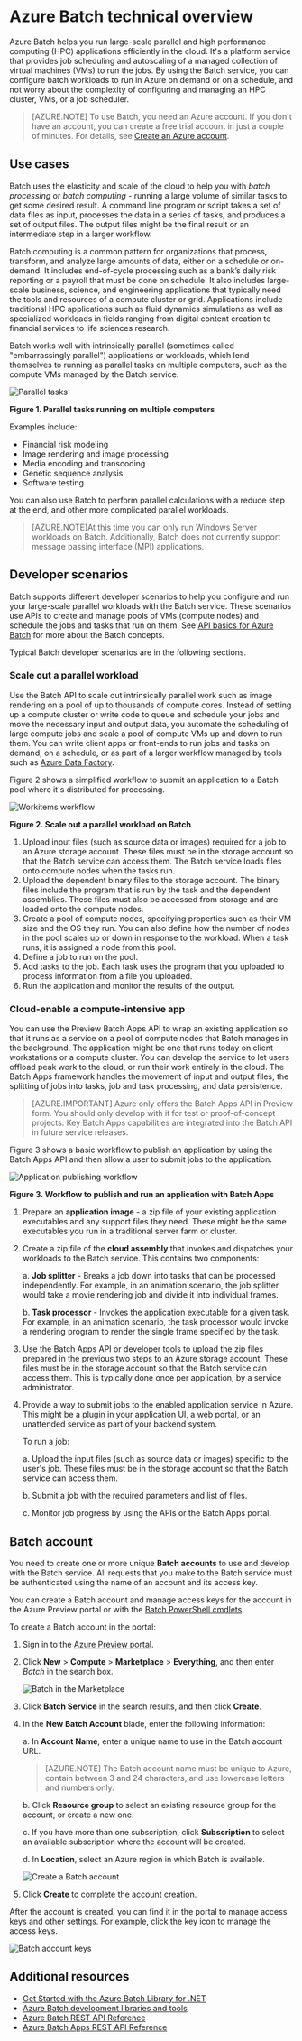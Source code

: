 <properties
	pageTitle="Azure Batch technical overview | Microsoft Azure"
	description="Learn about the concepts, workflows, and scenarios of the Azure Batch service"
	services="batch"
	documentationCenter=""
	authors="dlepow"
	manager="timlt"
	editor=""/>

<tags
	ms.service="batch"
	ms.workload="big-compute"
	ms.tgt_pltfrm="na"
	ms.devlang="na"
	ms.topic="get-started-article"
	ms.date="07/13/2015"
	ms.author="danlep"/>


# Azure Batch technical overview
Azure Batch helps you run large-scale parallel and high performance computing (HPC) applications efficiently in the cloud. It's a platform service that provides job scheduling and autoscaling of a managed collection of virtual machines (VMs) to run the jobs. By using the Batch service, you can configure batch workloads to run in Azure on demand or on a schedule, and not worry about the complexity of configuring and managing an HPC cluster, VMs, or a job scheduler.

>[AZURE.NOTE] To use Batch, you need an Azure account. If you don't have an account, you can create a free trial account in just a couple of minutes. For details, see [Create an Azure account](http://azure.microsoft.com/develop/php/tutorials/create-a-windows-azure-account/).


## Use cases

Batch uses the elasticity and scale of the cloud to help you with *batch processing* or *batch computing* - running a large volume of similar tasks to get some desired result. A command line program or script takes a set of data files as input, processes the data in a series of tasks, and produces a set of output files. The output files might be the final result or an intermediate step in a larger workflow.

Batch computing is a common pattern for organizations that process, transform, and analyze large amounts of data, either on a schedule or on-demand. It includes end-of-cycle processing such as a bank’s daily risk reporting or a payroll that must be done on schedule. It also includes large-scale business, science, and engineering applications that typically need the tools and resources of a compute cluster or grid. Applications include traditional HPC applications such as fluid dynamics simulations as well as specialized workloads in fields ranging from digital content creation to financial services to life sciences research.

Batch works well with intrinsically parallel (sometimes called "embarrassingly parallel") applications or workloads, which lend themselves to running as parallel tasks on multiple computers, such as the compute VMs managed by the Batch service.

![Parallel tasks][parallel]

**Figure 1. Parallel tasks running on multiple computers**

Examples include:

* Financial risk modeling
* Image rendering and image processing
* Media encoding and transcoding
* Genetic sequence analysis
* Software testing

You can also use Batch to perform parallel calculations with a reduce step at the end, and other more complicated parallel workloads.

>[AZURE.NOTE]At this time you can only run Windows Server workloads on Batch. Additionally, Batch does not currently support message passing interface (MPI) applications.

## Developer scenarios

Batch supports different developer scenarios to help you configure and run your large-scale parallel workloads with the Batch service. These scenarios use APIs to create and manage pools of VMs (compute nodes) and schedule the jobs and tasks that run on them. See [API basics for Azure Batch](batch-api-basics.md) for more about the Batch concepts.

Typical Batch developer scenarios are in the following sections.

### Scale out a parallel workload

Use the Batch API to scale out intrinsically parallel work such as image rendering on a pool of up to thousands of compute cores. Instead of setting up a compute cluster or write code to queue and schedule your jobs and move the necessary input and output data, you automate the scheduling of large compute jobs and scale a pool of compute VMs up and down to run them. You can write client apps or front-ends to run jobs and tasks on demand, on a schedule, or as part of a larger workflow managed by tools such as [Azure Data Factory](https://azure.microsoft.com/documentation/services/data-factory/).

Figure 2 shows a simplified workflow to submit an application to a Batch pool where it's distributed for processing.

![Workitems workflow][work_item_workflow]

**Figure 2. Scale out a parallel workload on Batch**

1.	Upload input files (such as source data or images) required for a job to an Azure storage account. These files must be in the storage account so that the Batch service can access them. The Batch service loads files onto compute nodes when the tasks run.
2.	Upload the dependent binary files to the storage account. The binary files include the program that is run by the task and the dependent assemblies. These files must also be accessed from storage and are loaded onto the compute nodes.
3.	Create a pool of compute nodes, specifying properties such as their VM size and the OS they run. You can also define how the number of nodes in the pool scales up or down in response to the workload. When a task runs, it is assigned a node from this pool.
4.	Define a job to run on the pool.
5.	Add tasks to the job. Each task uses the program that you uploaded to process information from a file you uploaded.
6.	Run the application and monitor the results of the output.


### Cloud-enable a compute-intensive app

You can use the Preview Batch Apps API to wrap an existing application so that it runs as a service on a pool of compute nodes that Batch manages in the background. The application might be one that runs today on client workstations or a compute cluster. You can develop the service to let users offload peak work to the cloud, or run their work entirely in the cloud. The Batch Apps framework handles the movement of input and output files, the splitting of jobs into tasks, job and task processing, and data persistence.

>[AZURE.IMPORTANT] Azure only offers the Batch Apps API in Preview form. You should only develop with it for test or proof-of-concept projects. Key Batch Apps capabilities are integrated into the Batch API in future service releases.

Figure 3 shows a basic workflow to publish an application by using the Batch Apps API and then allow a user to submit jobs to the application.

![Application publishing workflow][app_pub_workflow]

**Figure 3. Workflow to publish and run an application with Batch Apps**

1.	Prepare an **application image** - a zip file of your existing application executables and any support files they need. These might be the same executables you run in a traditional server farm or cluster.
2.	Create a zip file of the **cloud assembly** that invokes and dispatches your workloads to the Batch service. This contains two components:

	a. **Job splitter** - Breaks a job down into tasks that can be processed independently. For example, in an animation scenario, the job splitter would take a movie rendering job and divide it into individual frames.

	b. **Task processor** - Invokes the application executable for a given task. For example, in an animation scenario, the task processor would invoke a rendering program to render the single frame specified by the task.

3.	Use the Batch Apps API or developer tools to upload the zip files prepared in the previous two steps to an Azure storage account. These files must be in the storage account so that the Batch service can access them. This is typically done once per application, by a service administrator.
4.	Provide a way to submit jobs to the enabled application service in Azure. This might be a plugin in your application UI, a web portal, or an unattended service as part of your backend system.

	To run a job:

	a. Upload the input files (such as source data or images) specific to the user's job. These files must be in the storage account so that the Batch service can access them.

	b. Submit a job with the required parameters and list of files.

	c. Monitor job progress by using the APIs or the Batch Apps portal.



## <a id="BKMK_Account">Batch account</a>
You need to create one or more unique **Batch accounts** to use and develop with the Batch service. All requests that you make to the Batch service must be authenticated using the name of an account and its access key.

You can create a Batch account and manage access keys for the account in the Azure Preview portal or with the [Batch PowerShell cmdlets](batch-powershell-cmdlets-get-started.md).

To create a Batch account in the portal:

1. Sign in to the [Azure Preview portal](https://portal.azure.com).

2. Click **New** > **Compute** > **Marketplace** > **Everything**, and then enter *Batch* in the search box.

	![Batch in the Marketplace][marketplace_portal]

3. Click **Batch Service** in the search results, and then click **Create**.

4. In the **New Batch Account** blade, enter the following information:

	a. In **Account Name**, enter a unique name to use in the Batch account URL.

	>[AZURE.NOTE] The Batch account name must be unique to Azure, contain between 3 and 24 characters, and use lowercase letters and numbers only.

	b. Click **Resource group** to select an existing resource group for the account, or create a new one.

	c. If you have more than one subscription, click **Subscription** to select an available subscription where the account will be created.

	d. In **Location**, select an Azure region in which Batch is available.

	![Create a Batch account][account_portal]

5. Click **Create** to complete the account creation.


After the account is created, you can find it in the portal to manage access keys and other settings. For example, click the key icon to manage the access keys.

![Batch account keys][account_keys]

## Additional resources

* [Get Started with the Azure Batch Library for .NET](batch-dotnet-get-started.md)
* [Azure Batch development libraries and tools](batch-development-libraries-tools.md)
* [Azure Batch REST API Reference](http://go.microsoft.com/fwlink/p/?LinkId=517803)
* [Azure Batch Apps REST API Reference](http://go.microsoft.com/fwlink/p/?LinkId=517804)

[parallel]: ./media/batch-technical-overview/parallel.png
[marketplace_portal]: ./media/batch-technical-overview/marketplace_batch.PNG
[account_portal]: ./media/batch-technical-overview/batch_acct_portal.png
[account_keys]: ./media/batch-technical-overview/account_keys.PNG
[work_item_workflow]: ./media/batch-technical-overview/work_item_workflow.png
[app_pub_workflow]: ./media/batch-technical-overview/app_pub_workflow.png
